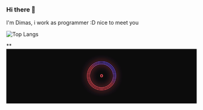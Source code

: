 ### Hi there 👋

<!--
**dimasmustaqwa/dimasmustaqwa** is a ✨ _special_ ✨ repository because its `README.md` (this file) appears on your GitHub profile.

Here are some ideas to get you started:

- 🔭 I’m currently working on ...
- 🌱 I’m currently learning ...
- 👯 I’m looking to collaborate on ...
- 🤔 I’m looking for help with ...
- 💬 Ask me about ...
- 📫 How to reach me: ...
- 😄 Pronouns: ...
- ⚡ Fun fact: ...
-->

I'm Dimas, i work as programmer :D
nice to meet you


![Top Langs](https://github-readme-stats.vercel.app/api/top-langs/?username=dimasmustaqwa&layout=compact&count_private=true)


** ![image](https://github.com/dimasmustaqwa/dimasmustaqwa/blob/master/loading1-100.gif)
